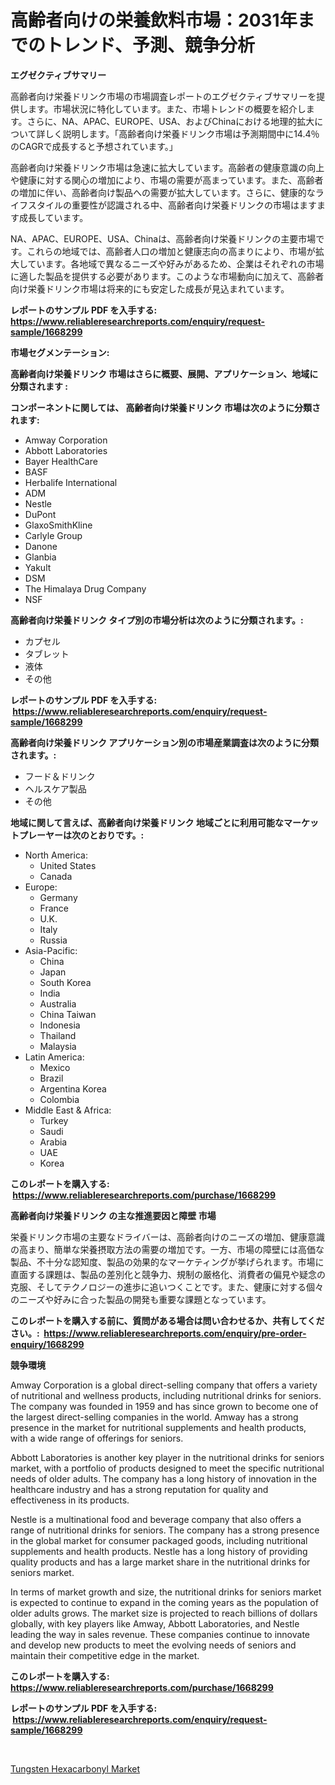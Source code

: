 <p><h1>高齢者向けの栄養飲料市場：2031年までのトレンド、予測、競争分析</h1></p><p><strong>エグゼクティブサマリー</strong></p>
<p><p>高齢者向け栄養ドリンク市場の市場調査レポートのエグゼクティブサマリーを提供します。市場状況に特化しています。また、市場トレンドの概要を紹介します。さらに、NA、APAC、EUROPE、USA、およびChinaにおける地理的拡大について詳しく説明します。「高齢者向け栄養ドリンク市場は予測期間中に14.4％のCAGRで成長すると予想されています。」</p><p>高齢者向け栄養ドリンク市場は急速に拡大しています。高齢者の健康意識の向上や健康に対する関心の増加により、市場の需要が高まっています。また、高齢者の増加に伴い、高齢者向け製品への需要が拡大しています。さらに、健康的なライフスタイルの重要性が認識される中、高齢者向け栄養ドリンクの市場はますます成長しています。</p><p>NA、APAC、EUROPE、USA、Chinaは、高齢者向け栄養ドリンクの主要市場です。これらの地域では、高齢者人口の増加と健康志向の高まりにより、市場が拡大しています。各地域で異なるニーズや好みがあるため、企業はそれぞれの市場に適した製品を提供する必要があります。このような市場動向に加えて、高齢者向け栄養ドリンク市場は将来的にも安定した成長が見込まれています。</p></p>
<p><strong>レポートのサンプル PDF を入手する: <a href="https://www.reliableresearchreports.com/enquiry/request-sample/1668299">https://www.reliableresearchreports.com/enquiry/request-sample/1668299</a></strong></p>
<p><strong>市場セグメンテーション:</strong></p>
<p><strong> 高齢者向け栄養ドリンク 市場はさらに概要、展開、アプリケーション、地域に分類されます :</strong></p>
<p><strong>コンポーネントに関しては、 高齢者向け栄養ドリンク 市場は次のように分類されます: &nbsp;</strong></p>
<p><ul><li>Amway Corporation</li><li>Abbott Laboratories</li><li>Bayer HealthCare</li><li>BASF</li><li>Herbalife International</li><li>ADM</li><li>Nestle</li><li>DuPont</li><li>GlaxoSmithKline</li><li>Carlyle Group</li><li>Danone</li><li>Glanbia</li><li>Yakult</li><li>DSM</li><li>The Himalaya Drug Company</li><li>NSF</li></ul></p>
<p><strong> 高齢者向け栄養ドリンク タイプ別の市場分析は次のように分類されます。:</strong></p>
<p><ul><li>カプセル</li><li>タブレット</li><li>液体</li><li>その他</li></ul></p>
<p><strong>レポートのサンプル PDF を入手する: &nbsp;<a href="https://www.reliableresearchreports.com/enquiry/request-sample/1668299">https://www.reliableresearchreports.com/enquiry/request-sample/1668299</a></strong></p>
<p><strong> 高齢者向け栄養ドリンク アプリケーション別の市場産業調査は次のように分類されます。:</strong></p>
<p><ul><li>フード＆ドリンク</li><li>ヘルスケア製品</li><li>その他</li></ul></p>
<p><strong>地域に関して言えば、高齢者向け栄養ドリンク 地域ごとに利用可能なマーケットプレーヤーは次のとおりです。:</strong></p>
<p><ul>
    <li>
        North America:
        <ul>
            <li>United States</li>
            <li>Canada</li>
        </ul>
    </li>
    <li>
        Europe:
        <ul>
            <li>Germany</li>
            <li>France</li>
            <li>U.K.</li>
            <li>Italy</li>
            <li>Russia</li>
        </ul>
    </li>
    <li>
        Asia-Pacific:
        <ul>
            <li>China</li>
            <li>Japan</li>
            <li>South Korea</li>
            <li>India</li>
            <li>Australia</li>
            <li>China Taiwan</li>
            <li>Indonesia</li>
            <li>Thailand</li>
            <li>Malaysia</li>
        </ul>
    </li>
    <li>
        Latin America:
        <ul>
            <li>Mexico</li>
            <li>Brazil</li>
            <li>Argentina Korea</li>
            <li>Colombia</li>
        </ul>
    </li>
    <li>
        Middle East & Africa:
        <ul>
            <li>Turkey</li>
            <li>Saudi</li>
            <li>Arabia</li>
            <li>UAE</li>
            <li>Korea</li>
        </ul>
    </li>
    </ul></p>
<p><strong>このレポートを購入する: &nbsp;<a href="https://www.reliableresearchreports.com/purchase/1668299">https://www.reliableresearchreports.com/purchase/1668299</a></strong></p>
<p><strong>高齢者向け栄養ドリンク の主な推進要因と障壁 市場</strong></p>
<p><p>栄養ドリンク市場の主要なドライバーは、高齢者向けのニーズの増加、健康意識の高まり、簡単な栄養摂取方法の需要の増加です。一方、市場の障壁には高価な製品、不十分な認知度、製品の効果的なマーケティングが挙げられます。市場に直面する課題は、製品の差別化と競争力、規制の厳格化、消費者の偏見や疑念の克服、そしてテクノロジーの進歩に追いつくことです。また、健康に対する個々のニーズや好みに合った製品の開発も重要な課題となっています。</p></p>
<p><strong>このレポートを購入する前に、質問がある場合は問い合わせるか、共有してください。:&nbsp; <a href="https://www.reliableresearchreports.com/enquiry/pre-order-enquiry/1668299">https://www.reliableresearchreports.com/enquiry/pre-order-enquiry/1668299</a></strong></p>
<p><strong>競争環境</strong></p>
<p><p>Amway Corporation is a global direct-selling company that offers a variety of nutritional and wellness products, including nutritional drinks for seniors. The company was founded in 1959 and has since grown to become one of the largest direct-selling companies in the world. Amway has a strong presence in the market for nutritional supplements and health products, with a wide range of offerings for seniors.</p><p>Abbott Laboratories is another key player in the nutritional drinks for seniors market, with a portfolio of products designed to meet the specific nutritional needs of older adults. The company has a long history of innovation in the healthcare industry and has a strong reputation for quality and effectiveness in its products.</p><p>Nestle is a multinational food and beverage company that also offers a range of nutritional drinks for seniors. The company has a strong presence in the global market for consumer packaged goods, including nutritional supplements and health products. Nestle has a long history of providing quality products and has a large market share in the nutritional drinks for seniors market.</p><p>In terms of market growth and size, the nutritional drinks for seniors market is expected to continue to expand in the coming years as the population of older adults grows. The market size is projected to reach billions of dollars globally, with key players like Amway, Abbott Laboratories, and Nestle leading the way in sales revenue. These companies continue to innovate and develop new products to meet the evolving needs of seniors and maintain their competitive edge in the market.</p></p>
<p><strong>このレポートを購入する: &nbsp; <a href="https://www.reliableresearchreports.com/purchase/1668299">https://www.reliableresearchreports.com/purchase/1668299</a></strong></p>
<p><strong>レポートのサンプル PDF を入手する: &nbsp;<a href="https://www.reliableresearchreports.com/enquiry/request-sample/1668299">https://www.reliableresearchreports.com/enquiry/request-sample/1668299</a></strong><strong></strong></p>
<p>&nbsp;</p>
<p><p><a href="https://bubble-tree-ea4.notion.site/Tungsten-Hexacarbonyl-Market-Size-Market-Trends-and-Growth-Outlook-forecasted-for-period-from-2024-8d9b21e59976411988eb302119d67782">Tungsten Hexacarbonyl Market</a></p></p>